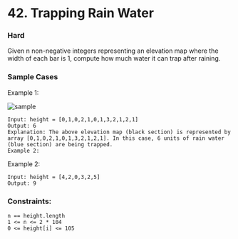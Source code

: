 # 42. Trapping Rain Water

### Hard

Given n non-negative integers representing an elevation map where the width of each bar is 1, compute how much water it can trap after raining. 

### Sample Cases


Example 1:

![sample](https://assets.leetcode.com/uploads/2018/10/22/rainwatertrap.png)

```
Input: height = [0,1,0,2,1,0,1,3,2,1,2,1]
Output: 6
Explanation: The above elevation map (black section) is represented by array [0,1,0,2,1,0,1,3,2,1,2,1]. In this case, 6 units of rain water (blue section) are being trapped.
Example 2:
```


Example 2:
```
Input: height = [4,2,0,3,2,5]
Output: 9
``` 

### Constraints:

```
n == height.length
1 <= n <= 2 * 104
0 <= height[i] <= 105
```

